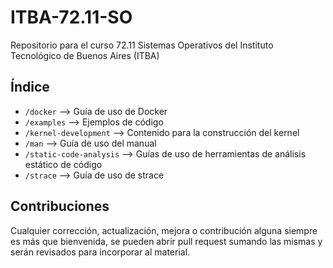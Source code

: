 # ITBA-72.11-SO
Repositorio para el curso 72.11 Sistemas Operativos del Instituto Tecnológico de Buenos Aires (ITBA)

## Índice

* `/docker` --> Guía de uso de Docker
* `/examples` --> Ejemplos de código
* `/kernel-development` --> Contenido para la construcción del kernel
* `/man` --> Guía de uso del manual
* `/static-code-analysis` --> Guías de uso de herramientas de análisis estático de código
* `/strace` --> Guía de uso de strace


## Contribuciones
Cualquier corrección, actualización, mejora o contribución alguna siempre es más que bienvenida, se pueden abrir pull request sumando las mismas y serán revisados para incorporar al material.
